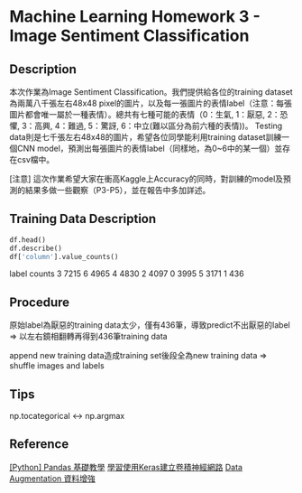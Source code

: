 # Machine Learning Homework 3 - Image Sentiment Classification

## Description

本次作業為Image Sentiment Classification。我們提供給各位的training dataset為兩萬八千張左右48x48 pixel的圖片，以及每一張圖片的表情label（注意：每張圖片都會唯一屬於一種表情）。總共有七種可能的表情（0：生氣, 1：厭惡, 2：恐懼, 3：高興, 4：難過, 5：驚訝, 6：中立(難以區分為前六種的表情))。 Testing data則是七千張左右48x48的圖片，希望各位同學能利用training dataset訓練一個CNN model，預測出每張圖片的表情label（同樣地，為0~6中的某一個）並存在csv檔中。

[注意] 這次作業希望大家在衝高Kaggle上Accuracy的同時，對訓練的model及預測的結果多做一些觀察（P3-P5），並在報告中多加詳述。

## Training Data Description

```python
df.head()
df.describe()
df['column'].value_counts()
```

label   counts
3       7215
6       4965
4       4830
2       4097
0       3995
5       3171
1        436

## Procedure

原始label為厭惡的training data太少，僅有436筆，導致predict不出厭惡的label => 以左右鏡相翻轉再得到436筆training data

append new training data造成training set後段全為new training data => shuffle images and labels

## Tips

np.tocategorical <-> np.argmax

## Reference

[[Python] Pandas 基礎教學](https://oranwind.org/python-pandas-ji-chu-jiao-xue/)
[學習使用Keras建立卷積神經網路](https://chtseng.wordpress.com/2017/09/23/%E5%AD%B8%E7%BF%92%E4%BD%BF%E7%94%A8keras%E5%BB%BA%E7%AB%8B%E5%8D%B7%E7%A9%8D%E7%A5%9E%E7%B6%93%E7%B6%B2%E8%B7%AF/)
[Data Augmentation 資料增強](https://chtseng.wordpress.com/2017/11/11/data-augmentation-%E8%B3%87%E6%96%99%E5%A2%9E%E5%BC%B7/)